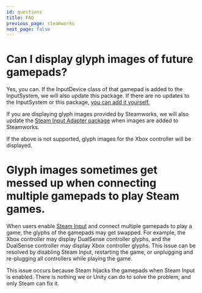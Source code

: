 ```yaml
---
id: questions
title: FAQ
previous_page: steamworks
next_page: false
---
```


# Can I display glyph images of future gamepads?
Yes, you can. If the InputDevice class of that gamepad is added to the InputSystem, we will also update this package. If there are no updates to the InputSystem or this package, [you can add it yourself.](custom-device)

If you are displaying glyph images provided by Steamworks, we will also update the [Steam Input Adapter package](https://github.com/eviltwo/UnitySteamInputAdapter) when images are added to Steamworks.

If the above is not supported, glyph images for the Xbox controller will be displayed.

# Glyph images sometimes get messed up when connecting multiple gamepads to play Steam games.
When users enable [Steam Input](https://partner.steamgames.com/doc/features/steam_controller/getting_started_for_players) and connect multiple gamepads to play a game, the glyphs of the gamepads may get swapped. For example, the Xbox controller may display DualSense controller glyphs, and the DualSense controller may display Xbox controller glyphs. This issue can be resolved by disabling Steam Input, restarting the game, or unplugging and re-plugging all controllers while playing the game.

This issue occurs because Steam hijacks the gamepads when Steam Input is enabled. There is nothing we or Unity can do to solve the problem, and only Steam can fix it.
